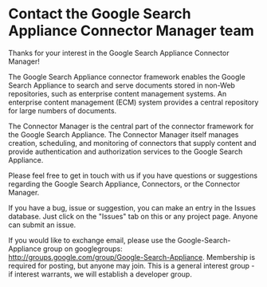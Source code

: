 # Contact the Google Search Appliance Connector Manager team #

Thanks for your interest in the Google Search Appliance Connector Manager!

The Google Search Appliance connector framework enables the Google Search Appliance to search and serve documents stored in non-Web repositories, such as enterprise content management systems. An enterprise content management (ECM) system provides a central repository for large numbers of documents.

The Connector Manager is the central part of the connector framework for the Google Search Appliance. The Connector Manager itself manages creation,  scheduling, and monitoring of connectors that supply content and provide authentication and authorization services to the Google Search Appliance.

Please feel free to get in touch with us if you have questions or suggestions regarding the Google Search Appliance, Connectors, or the Connector Manager.

If you have a bug, issue or suggestion, you can make an entry in the Issues database.  Just click on the "Issues" tab on this or any project page.  Anyone can submit an issue.

If you would like to exchange email, please use the Google-Search-Appliance group on googlegroups: http://groups.google.com/group/Google-Search-Appliance.  Membership is required for posting, but anyone may join.  This is a general interest group - if interest warrants, we will establish a developer group.
